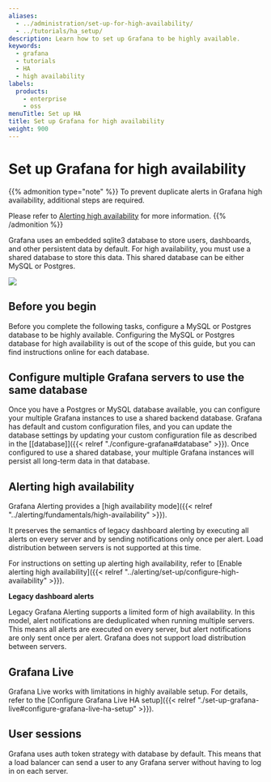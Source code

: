 ```yaml
---
aliases:
  - ../administration/set-up-for-high-availability/
  - ../tutorials/ha_setup/
description: Learn how to set up Grafana to be highly available.
keywords:
  - grafana
  - tutorials
  - HA
  - high availability
labels:
  products:
    - enterprise
    - oss
menuTitle: Set up HA
title: Set up Grafana for high availability
weight: 900
---
```


# Set up Grafana for high availability

{{% admonition type="note" %}}
To prevent duplicate alerts in Grafana high availability, additional steps are required.

Please refer to [Alerting high availability](#alerting-high-availability) for more information.
{{% /admonition %}}

Grafana uses an embedded sqlite3 database to store users, dashboards, and other persistent data by default. For high availability, you must use a shared database to store this data. This shared database can be either MySQL or Postgres.

<div class="text-center">
  <img src="/static/img/docs/tutorials/grafana-high-availability.png"  max-width= "800px" class="center" />
</div>

## Before you begin

Before you complete the following tasks, configure a MySQL or Postgres database to be highly available. Configuring the MySQL or Postgres database for high availability is out of the scope of this guide, but you can find instructions online for each database.

## Configure multiple Grafana servers to use the same database

Once you have a Postgres or MySQL database available, you can configure your multiple Grafana instances to use a shared backend database. Grafana has default and custom configuration files, and you can update the database settings by updating your custom configuration file as described in the [[database]]({{< relref "./configure-grafana#database" >}}). Once configured to use a shared database, your multiple Grafana instances will persist all long-term data in that database.

## Alerting high availability

Grafana Alerting provides a [high availability mode]({{< relref "../alerting/fundamentals/high-availability" >}}).

It preserves the semantics of legacy dashboard alerting by executing all alerts on every server and by sending notifications only once per alert. Load distribution between servers is not supported at this time.

For instructions on setting up alerting high availability, refer to [Enable alerting high availability]({{< relref "../alerting/set-up/configure-high-availability" >}}).

**Legacy dashboard alerts**

Legacy Grafana Alerting supports a limited form of high availability. In this model, alert notifications are deduplicated when running multiple servers. This means all alerts are executed on every server, but alert notifications are only sent once per alert. Grafana does not support load distribution between servers.

## Grafana Live

Grafana Live works with limitations in highly available setup. For details, refer to the [Configure Grafana Live HA setup]({{< relref "./set-up-grafana-live#configure-grafana-live-ha-setup" >}}).

## User sessions

Grafana uses auth token strategy with database by default. This means that a load balancer can send a user to any Grafana server without having to log in on each server.
